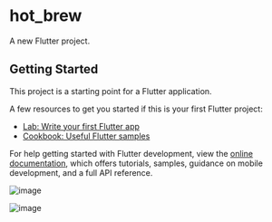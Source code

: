 # hot_brew

A new Flutter project.

## Getting Started

This project is a starting point for a Flutter application.

A few resources to get you started if this is your first Flutter project:

- [Lab: Write your first Flutter app](https://docs.flutter.dev/get-started/codelab)
- [Cookbook: Useful Flutter samples](https://docs.flutter.dev/cookbook)

For help getting started with Flutter development, view the
[online documentation](https://docs.flutter.dev/), which offers tutorials,
samples, guidance on mobile development, and a full API reference.


![image](https://user-images.githubusercontent.com/111975037/236639513-5dfc2d19-c145-453b-b759-a175b188bcb8.png)

![image](https://user-images.githubusercontent.com/111975037/236639573-7412d18b-0334-49c7-9a6d-40148291ae53.png)

